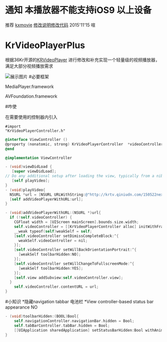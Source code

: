 # 通知 本播放器不能支持iOS9 以上设备 
推荐 [kxmovie](https://github.com/kolyvan/kxmovie)  [修改说明](http://www.cocoachina.com/bbs/read.php?tid=145575)[修改代码](https://github.com/kinglonghuang/kxmovie)
2015'11'15 喧



# KrVideoPlayerPlus
根据36Kr开源的[KRVideoPlayer](https://github.com/36Kr-Mobile/KRVideoPlayer) 进行修改和补充实现一个轻量级的视频播放器，满足大部分视频播放需求


![展示图片](https://github.com/835239104/KrVideoPlayerPlus/blob/master/KrVideo.gif?raw=true)
#必要框架
<p>MediaPlayer.framework</p>
<p>AVFoundation.framework</p>

#咋使

在需要使用的控制器内引入  <pre><code>#import "KrVideoPlayerController.h"</code></pre>

```objective-c
@interface ViewController ()
@property (nonatomic, strong) KrVideoPlayerController  *videoController;
@end

@implementation ViewController

- (void)viewDidLoad {
   [super viewDidLoad];
// Do any additional setup after loading the view, typically from a nib.
   [self playVideo];
}
- (void)playVideo{
  NSURL *url = [NSURL URLWithString:@"http://krtv.qiniudn.com/150522nextapp"];
  [self addVideoPlayerWithURL:url];
}

- (void)addVideoPlayerWithURL:(NSURL *)url{
  if (!self.videoController) {
    CGFloat width = [UIScreen mainScreen].bounds.size.width;
    self.videoController = [[KrVideoPlayerController alloc] initWithFrame:CGRectMake(0, 64, width, width*(9.0/16.0))];
    __weak typeof(self)weakSelf = self;
    [self.videoController setDimissCompleteBlock:^{
      weakSelf.videoController = nil;
    }];
    [self.videoController setWillBackOrientationPortrait:^{
      [weakSelf toolbarHidden:NO];
    }];
    [self.videoController setWillChangeToFullscreenMode:^{
      [weakSelf toolbarHidden:YES];
    }];
    [self.view addSubview:self.videoController.view];
  }
    self.videoController.contentURL = url;
}
```

#小知识
*隐藏navigation tabbar 电池栏
*View controller-based status bar appearance    NO
``` objective-c
- (void)toolbarHidden:(BOOL)Bool{
    self.navigationController.navigationBar.hidden = Bool;
    self.tabBarController.tabBar.hidden = Bool;
    [[UIApplication sharedApplication] setStatusBarHidden:Bool withAnimation:UIStatusBarAnimationFade];
}
```




